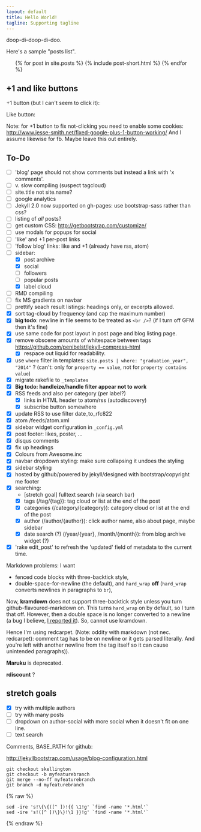 ```yaml
---
layout: default
title: Hello World!
tagline: Supporting tagline
---
```

doop-di-doop-di-doo.

Here's a sample "posts list".

<ul class="posts">
  {% for post in site.posts %}
    {% include post-short.html %}
  {% endfor %}
</ul>

## +1 and like buttons

+1 button (but I can't seem to click it):

<div class="g-plusone" data-size="small" data-annotation="inline" data-width="120" data-href="http://www.example.com"></div>

Like button:

<div class="fb-like" data-href="https://developers.facebook.com/docs/plugins/" data-layout="button_count" data-action="like" data-show-faces="true" data-share="false"></div>

Note: for +1 button to fix not-clicking you need to enable some cookies: http://www.jesse-smith.net/fixed-google-plus-1-button-working/ And I assume likewise for fb.
Maybe leave this out entirely.

## To-Do

- [ ] 'blog' page should not show comments but instead a link with 'x comments'.
- [ ] v. slow compiling (suspect tagcloud)
- [ ] site.title not site.name?
- [ ] google analytics
- [ ] Jekyll 2.0 now supported on gh-pages: use bootstrap-sass rather than css?
- [ ] listing of *all* posts?
- [ ] get custom CSS: http://getbootstrap.com/customize/
- [ ] use modals for popups for social
- [ ] 'like' and +1 per-post links
- [ ] 'follow blog' links: like and +1 (already have rss, atom)
- [ ] sidebar:
    - [x] post archive
    - [x] social
    - [ ] followers
    - [ ] popular posts
    - [x] label cloud
- [ ] RMD compiling
- [ ] fix MS gradients on navbar
- [ ] prettify seach result listings: headings only, or excerpts allowed.
- [x] sort tag-cloud by frequency (and cap the maximum number)
- [x] **big todo**: newline in file seems to be treated as `<br />`? (if I turn off GFM then it's fine)
- [x] use same code for post layout in post page and blog listing page.
- [x] remove obscene amounts of whitespace between tags https://github.com/penibelst/jekyll-compress-html
    * [x] respace out liquid for readability.
- [x] use `where` filter in templates: `site.posts | where: "graduation_year", "2014"` ? (can't: only for `property == value`, not for `property contains value`)
- [x] migrate rakefile to `_templates`
- [x] **Big todo: handleize/handle filter appear not to work**
- [x] RSS feeds and also per category (per label?)
    * [x] links in HTML header to atom/rss (autodiscovery)
    * [x] subscribe button somewhere
- [x] update RSS to use filter date_to_rfc822
- [x] atom /feeds/atom.xml
- [x] sidebar widget configuration in `_config.yml`
- [x] post footer: likes, poster, ...
- [x] disqus comments
- [x] fix up headings
- [x] Colours from Awesome.inc
- [x] navbar dropdown styling: make sure collapsing it undoes the styling
- [x] sidebar styling
- [x] hosted by github/powered by jekyll/designed with bootstrap/copyright me footer
- [x] searching:
    - [stretch goal] fulltext search (via search bar)
    - [x] tags (/tag/{tag}): tag cloud or list at the end of the post
    - [x] categories (/category/{category}): category cloud or list at the end of the post
    - [x] author (/author/{author}): click author name, also about page, maybe sidebar
    - [x] date search (?) (/year/{year}, /month/{month}): from blog archive widget (?)
- [x] 'rake edit_post' to refresh the 'updated' field of metadata to the current time.

Markdown problems: I want

* fenced code blocks with three-backtick style,
* double-space-for-newline (the default), and `hard_wrap` **off** (`hard_wrap` converts newlines in paragraphs to `br`),

Now, **kramdown** does not support three-backtick style unless you turn github-flavoured-markdown on. This turns `hard_wrap` on by default, so I turn that off. However, then a double space is no longer converted to a newline (a bug I believe, [I reported it](https://github.com/gettalong/kramdown/issues/152)). So, cannot use kramdown.

Hence I'm using redcarpet. (Note: oddity with markdown (not nec. redcarpet): comment tag has to be on newline or it gets parsed literally. And you're left with another newline from the tag itself so it can cause unintended paragraphs)).

**Maruku** is deprecated.

**rdiscount** ?

## stretch goals

- [x] try with multiple authors
- [ ] try with many posts
- [ ] dropdown on author-social with more social when it doesn't fit on one line.
- [ ] text search

Comments, BASE_PATH for github:

<http://jekyllbootstrap.com/usage/blog-configuration.html>

```
git checkout skellington
git checkout -b myfeaturebranch
git merge --no-ff myfeaturebranch
git branch -d myfeaturebranch
```

{% raw %}
```
sed -ire 's!\{\{([^ ])!{{ \1!g' `find -name '*.html'`
sed -ire 's!([^ ])\}\}!\1 }}!g' `find -name '*.html'`
```
{% endraw %}
